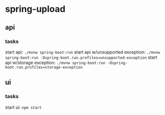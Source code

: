 # spring-upload

## api

### tasks

start api: `./mvnw spring-boot:run`
start api w/unsupported exception: `./mvnw spring-boot:run -Dspring-boot.run.profiles=unsupported-exception`
start api w/storage exception: `./mvnw spring-boot:run -Dspring-boot.run.profiles=storage-exception`

## ui

### tasks

start ui: `npm start`
